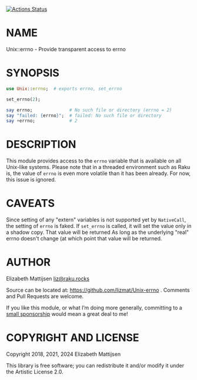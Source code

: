 [![Actions Status](https://github.com/lizmat/Unix-errno/workflows/test/badge.svg)](https://github.com/lizmat/Unix-errno/actions)

NAME
====

Unix::errno - Provide transparent access to errno

SYNOPSIS
========

```raku
use Unix::errno;  # exports errno, set_errno

set_errno(2);

say errno;              # No such file or directory (errno = 2)
say "failed: {errno}";  # failed: No such file or directory
say +errno;             # 2
```

DESCRIPTION
===========

This module provides access to the `errno` variable that is available on all Unix-like systems. Please note that in a threaded environment such as Raku is, the value of `errno` is even more volatile than it has been already. For now, this issue is ignored.

CAVEATS
=======

Since setting of any "extern" variables is not supported yet by `NativeCall`, the setting of `errno` is faked. If `set_errno` is called, it will set the value only in a shadow copy. That value will be returned As long as the underlying "real" errno doesn't change (at which point that value will be returned.

AUTHOR
======

Elizabeth Mattijsen <liz@raku.rocks>

Source can be located at: https://github.com/lizmat/Unix-errno . Comments and Pull Requests are welcome.

If you like this module, or what I’m doing more generally, committing to a [small sponsorship](https://github.com/sponsors/lizmat/) would mean a great deal to me!

COPYRIGHT AND LICENSE
=====================

Copyright 2018, 2021, 2024 Elizabeth Mattijsen

This library is free software; you can redistribute it and/or modify it under the Artistic License 2.0.

